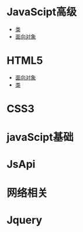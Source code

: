 # JavaScipt高级
 - [类](./file/JsSenior/OO.md)
 - [面向对象](./file/JsSenior/OO.md)
# HTML5
- [面向对象](./file/JsSenior/OO.md)
- [类](./file/JsSenior/OO.md)
# CSS3
# javaScipt基础
# JsApi
# 网络相关
# Jquery


